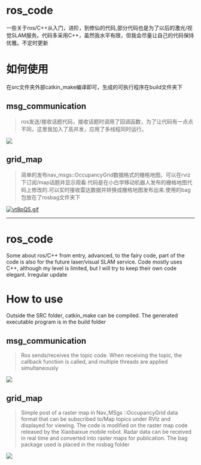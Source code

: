 
# ros_code
一些关于ros/C++从入门，进阶，到修仙的代码,部分代码也是为了以后的激光/视觉SLAM服务。代码多采用C++，虽然我水平有限，但我会尽量让自己的代码保持优雅。不定时更新

# 如何使用
在src文件夹外部catkin_make编译即可，生成的可执行程序在build文件夹下

## msg_communication
> ros发送/接收话题代码，接收话题时调用了回调函数，为了让代码有一点点不同，这里我加入了高并发，应用了多线程同时运行。

![](/../../../../../../../image/ros-pub.gif)


## grid_map
> 简单的发布nav_msgs::OccupancyGrid数据格式的栅格地图，可以在rviz下订阅/map话题并显示观看.代码是在小白学移动机器人发布的栅格地图代码上修改的.可以实时接收雷达数据并转换成栅格地图发布出来.使用的bag包放在了rosbag文件夹下

[![vt8pQS.gif](https://s1.ax1x.com/2022/08/13/vt8pQS.gif)](https://imgtu.com/i/vt8pQS)



------------------------------------

# ros_code
Some about ros/C++ from entry, advanced, to the fairy code, part of the code is also for the future laser/visual SLAM service. Code mostly uses C++, although my level is limited, but I will try to keep their own code elegant. Irregular update

# How to use
Outside the SRC folder, catkin_make can be compiled. The generated executable program is in the build folder

## msg_communication
> Ros sends/receives the topic code. When receiving the topic, the callback function is called, and multiple threads are applied simultaneously

![](https://github.com/anxixu0101/ros_code/tree/main/image/ros-pub.gif)

## grid_map
> Simple post of a raster map in Nav_MSgs ::OccupancyGrid data format that can be subscribed to/Map topics under RVIz and displayed for viewing. The code is modified on the raster map code released by the Xiaobaixue mobile robot. Radar data can be received in real time and converted into raster maps for publication. The bag package used is placed in the rosbag folder

![](https://github.com/anxixu0101/ros_code/tree/main/image/view.gif)

